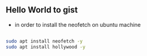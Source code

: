 ## Hello World to gist 

* in order to install the neofetch on ubuntu machine 
```bash 

sudo apt install neofetch -y 
sudo apt install hollywood -y 
```